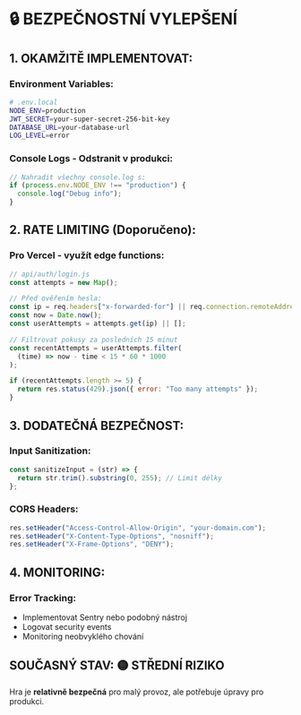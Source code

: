 # 🔒 BEZPEČNOSTNÍ VYLEPŠENÍ

## 1. OKAMŽITĚ IMPLEMENTOVAT:

### Environment Variables:

```bash
# .env.local
NODE_ENV=production
JWT_SECRET=your-super-secret-256-bit-key
DATABASE_URL=your-database-url
LOG_LEVEL=error
```

### Console Logs - Odstranit v produkci:

```javascript
// Nahradit všechny console.log s:
if (process.env.NODE_ENV !== "production") {
  console.log("Debug info");
}
```

## 2. RATE LIMITING (Doporučeno):

### Pro Vercel - využít edge functions:

```javascript
// api/auth/login.js
const attempts = new Map();

// Před ověřením hesla:
const ip = req.headers["x-forwarded-for"] || req.connection.remoteAddress;
const now = Date.now();
const userAttempts = attempts.get(ip) || [];

// Filtrovat pokusy za posledních 15 minut
const recentAttempts = userAttempts.filter(
  (time) => now - time < 15 * 60 * 1000
);

if (recentAttempts.length >= 5) {
  return res.status(429).json({ error: "Too many attempts" });
}
```

## 3. DODATEČNÁ BEZPEČNOST:

### Input Sanitization:

```javascript
const sanitizeInput = (str) => {
  return str.trim().substring(0, 255); // Limit délky
};
```

### CORS Headers:

```javascript
res.setHeader("Access-Control-Allow-Origin", "your-domain.com");
res.setHeader("X-Content-Type-Options", "nosniff");
res.setHeader("X-Frame-Options", "DENY");
```

## 4. MONITORING:

### Error Tracking:

- Implementovat Sentry nebo podobný nástroj
- Logovat security events
- Monitoring neobvyklého chování

## SOUČASNÝ STAV: 🟡 STŘEDNÍ RIZIKO

Hra je **relativně bezpečná** pro malý provoz, ale potřebuje úpravy pro produkci.
